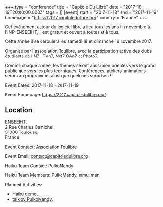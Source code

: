 +++
type = "conference"
title = "Capitole Du Libre"
date = "2017-10-19T20:00:00.000Z"
tags = []
[event]
start = "2017-11-18"
end = "2017-11-19"
homepage = "https://2017.capitoledulibre.org"
country = "France"
+++

Cet évènement autour du logiciel libre a lieu tous les ans fin novembre à l'INP-ENSEEIHT, il est gratuit et ouvert à toutes et à tous.

Cette année il se déroulera les samedi 18 et dimanche 19 novembre 2017.

Organisé par l'association Toulibre, avec la participation active des clubs étudiants de l'N7 : TVn7, Net7 CAn7 et Photo7.

Comme chaque année, les thèmes seront aussi bien orientés vers le grand public que vers les plus techniques. Conférences, ateliers, animations seront au programme, ainsi que quelques surprises !



Event Dates: 
2017-11-18 - 2017-11-19


Event Homepage: 
https://2017.capitoledulibre.org/

## Location
[ENSEEIHT](https://2017.capitoledulibre.org/#come),<br/>
2 Rue Charles Camichel,<br/>
31000 Toulouse,<br/>
France

Event Contact: 
Association Toulibre

Event Email: 
contact@capitoledulibre.org

Haiku Team Contact: 
PulkoMandy

Haiku Team Members: 
PulkoMandy, mmu_man

Planned Activities:

- Haiku demo,
- [talk by PulkoMandy](https://2017.capitoledulibre.org/programme/#haiku-16-ans-de-galere).

